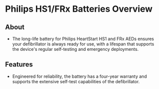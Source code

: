 # Philips HS1/FRx Batteries Overview

## About

- The long-life battery for Philips HeartStart HS1 and FRx AEDs ensures your defibrillator is always ready for use, with a lifespan that supports the device's regular self-testing and emergency deployments.

## Features

- Engineered for reliability, the battery has a four-year warranty and supports the extensive self-test capabilities of the defibrillator.
